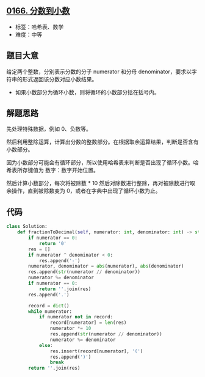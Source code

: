 ## [0166. 分数到小数](https://leetcode-cn.com/problems/fraction-to-recurring-decimal/)

- 标签：哈希表、数学
- 难度：中等

## 题目大意

给定两个整数，分别表示分数的分子 numerator 和分母 denominator，要求以字符串的形式返回该分数对应小数结果。

- 如果小数部分为循环小数，则将循环的小数部分括在括号内。

## 解题思路

先处理特殊数据，例如 0、负数等。

然后利用整除运算，计算出分数的整数部分。在根据取余运算结果，判断是否含有小数部分。

因为小数部分可能会有循环部分，所以使用哈希表来判断是否出现了循环小数。哈希表所存键值为 数字：数字开始位置。

然后计算小数部分，每次将被除数 * 10 然后对除数进行整除，再对被除数进行取余操作，直到被除数变为 0，或者在字典中出现了循环小数为止。

## 代码

```Python
class Solution:
    def fractionToDecimal(self, numerator: int, denominator: int) -> str:
        if numerator == 0:
            return '0'
        res = []
        if numerator ^ denominator < 0:
            res.append('-')
        numerator, denominator = abs(numerator), abs(denominator)
        res.append(str(numerator // denominator))
        numerator %= denominator
        if numerator == 0:
            return ''.join(res)
        res.append('.')

        record = dict()
        while numerator:
            if numerator not in record:
                record[numerator] = len(res)
                numerator *= 10
                res.append(str(numerator // denominator))
                numerator %= denominator
            else:
                res.insert(record[numerator], '(')
                res.append(')')
                break
        return ''.join(res)
```

